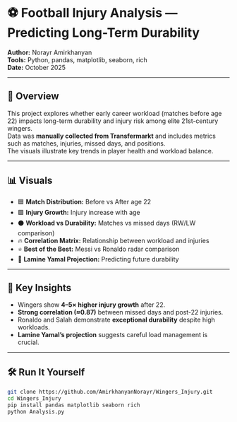 # ⚽ Football Injury Analysis — Predicting Long-Term Durability

**Author:** Norayr Amirkhanyan  
**Tools:** Python, pandas, matplotlib, seaborn, rich  
**Date:** October 2025  

---

## 📘 Overview
This project explores whether early career workload (matches before age 22) impacts long-term durability and injury risk among elite 21st-century wingers.  
Data was **manually collected from Transfermarkt** and includes metrics such as matches, injuries, missed days, and positions.  
The visuals illustrate key trends in player health and workload balance.

---

## 📊 Visuals
- 🟦 **Match Distribution:** Before vs After age 22  
- 🟪 **Injury Growth:** Injury increase with age  
- ⚫ **Workload vs Durability:** Matches vs missed days (RW/LW comparison)  
- 🔥 **Correlation Matrix:** Relationship between workload and injuries  
- ⭐ **Best of the Best:** Messi vs Ronaldo radar comparison  
- 🧠 **Lamine Yamal Projection:** Predicting future durability  

---

## 🧩 Key Insights
- Wingers show **4–5× higher injury growth** after 22.  
- **Strong correlation (≈0.87)** between missed days and post-22 injuries.  
- Ronaldo and Salah demonstrate **exceptional durability** despite high workloads.  
- **Lamine Yamal’s projection** suggests careful load management is crucial.

---

## 🛠️ Run It Yourself
```bash
git clone https://github.com/AmirkhanyanNorayr/Wingers_Injury.git
cd Wingers_Injury
pip install pandas matplotlib seaborn rich
python Analysis.py
